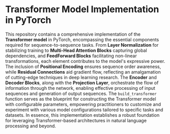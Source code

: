 # Transformer Model Implementation in PyTorch

This repository contains a comprehensive implementation of the **Transformer model** in PyTorch, encompassing the essential components required for sequence-to-sequence tasks. From **Layer Normalization** for stabilizing training to **Multi-Head Attention Blocks** capturing global dependencies, and **FeedForward Blocks** facilitating non-linear transformations, each element contributes to the model's expressive power. The inclusion of **Positional Encoding** ensures sequence order awareness, while **Residual Connections** aid gradient flow, reflecting an amalgamation of cutting-edge techniques in deep learning research. The **Encoder** and **Decoder Blocks**, along with the **Projection Layer**, orchestrate the flow of information through the network, enabling effective processing of input sequences and generation of output sequences. The `build_transformer` function serves as the blueprint for constructing the Transformer model with configurable parameters, empowering practitioners to customize and experiment with various model configurations tailored to specific tasks and datasets. In essence, this implementation establishes a robust foundation for leveraging Transformer-based architectures in natural language processing and beyond.
